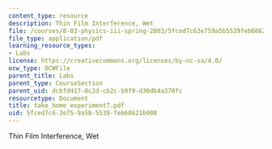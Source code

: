 ```yaml
---
content_type: resource
description: Thin Film Interference, Wet
file: /courses/8-03-physics-iii-spring-2003/5fced7c63e759a5b5539feb68621b908_take_home_experiment7.pdf
file_type: application/pdf
learning_resource_types:
- Labs
license: https://creativecommons.org/licenses/by-nc-sa/4.0/
ocw_type: OCWFile
parent_title: Labs
parent_type: CourseSection
parent_uid: dcbfd417-8c2d-cb2c-b9f9-d36db4a370fc
resourcetype: Document
title: take_home_experiment7.pdf
uid: 5fced7c6-3e75-9a5b-5539-feb68621b908
---
```

Thin Film Interference, Wet